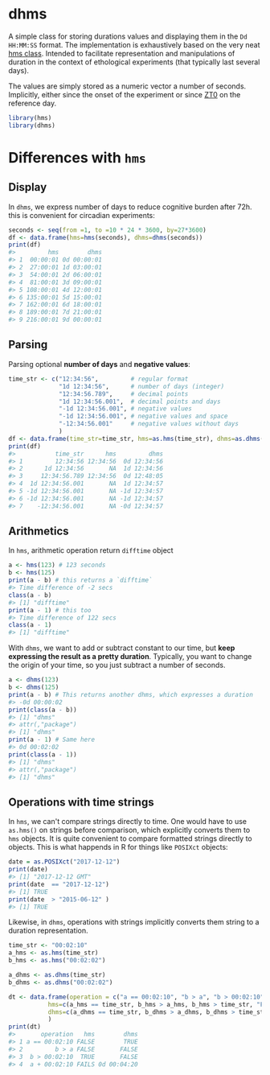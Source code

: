 
dhms
====

<!-- [![Travis-CI Build Status](https://travis-ci.org/tidyverse/hms.svg?branch=master)](https://travis-ci.org/tidyverse/hms) [![AppVeyor Build Status](https://ci.appveyor.com/api/projects/status/github/tidyverse/hms?branch=master&svg=true)](https://ci.appveyor.com/project/tidyverse/hms) [![Coverage Status](https://img.shields.io/codecov/c/github/tidyverse/hms/master.svg)](https://codecov.io/github/tidyverse/hms?branch=master) [![CRAN_Status_Badge](http://www.r-pkg.org/badges/version/hms)](https://cran.r-project.org/package=hms) -->
A simple class for storing durations values and displaying them in the `Dd HH:MM:SS` format. The implementation is exhaustively based on the very neat [hms class](https://github.com/tidyverse/hms). Intended to facilitate representation and manipulations of duration in the context of ethological experiments (that typically last several days).

The values are simply stored as a numeric vector a number of seconds. Implicitly, either since the onset of the experiment or since [ZT0](https://en.wikipedia.org/wiki/Zeitgeber) on the reference day.

``` r
library(hms)
library(dhms)
```

Differences with `hms`
======================

Display
-------

In `dhms`, we express number of days to reduce cognitive burden after 72h. this is convenient for circadian experiments:

``` r
seconds <- seq(from =1, to =10 * 24 * 3600, by=27*3600)
df <- data.frame(hms=hms(seconds), dhms=dhms(seconds))
print(df)
#>         hms        dhms
#> 1  00:00:01 0d 00:00:01
#> 2  27:00:01 1d 03:00:01
#> 3  54:00:01 2d 06:00:01
#> 4  81:00:01 3d 09:00:01
#> 5 108:00:01 4d 12:00:01
#> 6 135:00:01 5d 15:00:01
#> 7 162:00:01 6d 18:00:01
#> 8 189:00:01 7d 21:00:01
#> 9 216:00:01 9d 00:00:01
```

Parsing
-------

Parsing optional **number of days** and **negative values**:

``` r
time_str <- c("12:34:56",         # regular format
              "1d 12:34:56",      # number of days (integer)
              "12:34:56.789",     # decimal points
              "1d 12:34:56.001",  # decimal points and days
              "-1d 12:34:56.001", # negative values
              "-1d 12:34:56.001", # negative values and space
              "-12:34:56.001"     # negative values without days
              )
df <- data.frame(time_str=time_str, hms=as.hms(time_str), dhms=as.dhms(time_str))
print(df)
#>           time_str      hms         dhms
#> 1         12:34:56 12:34:56  0d 12:34:56
#> 2      1d 12:34:56       NA  1d 12:34:56
#> 3     12:34:56.789 12:34:56  0d 12:48:05
#> 4  1d 12:34:56.001       NA  1d 12:34:57
#> 5 -1d 12:34:56.001       NA -1d 12:34:57
#> 6 -1d 12:34:56.001       NA -1d 12:34:57
#> 7    -12:34:56.001       NA -0d 12:34:57
```

Arithmetics
-----------

In `hms`, arithmetic operation return `difftime` object

``` r
a <- hms(123) # 123 seconds
b <- hms(125)
print(a - b) # this returns a `difftime`
#> Time difference of -2 secs
class(a - b)
#> [1] "difftime"
print(a - 1) # this too
#> Time difference of 122 secs
class(a - 1)
#> [1] "difftime"
```

With `dhms`, we want to add or subtract constant to our time, but **keep expressing the result as a pretty duration**. Typically, you want to change the origin of your time, so you just subtract a number of seconds.

``` r
a <- dhms(123)
b <- dhms(125)
print(a - b) # This returns another dhms, which expresses a duration
#> -0d 00:00:02
print(class(a - b))
#> [1] "dhms"
#> attr(,"package")
#> [1] "dhms"
print(a - 1) # Same here
#> 0d 00:02:02
print(class(a - 1))
#> [1] "dhms"
#> attr(,"package")
#> [1] "dhms"
```

Operations with time strings
----------------------------

In `hms`, we can't compare strings directly to time. One would have to use `as.hms()` on strings before comparison, which explicitly converts them to `hms` objects. It is quite convenient to compare formatted strings directly to objects. This is what happends in R for things like `POSIXct` objects:

``` r
date = as.POSIXct("2017-12-12") 
print(date)
#> [1] "2017-12-12 GMT"
print(date  == "2017-12-12")
#> [1] TRUE
print(date  > "2015-06-12" )
#> [1] TRUE
```

Likewise, in `dhms`, operations with strings implicitly converts them string to a duration representation.

``` r
time_str <- "00:02:10"
a_hms <- as.hms(time_str)
b_hms <- as.hms("00:02:02") 

a_dhms <- as.dhms(time_str)
b_dhms <- as.dhms("00:02:02") 

dt <- data.frame(operation = c("a == 00:02:10", "b > a", "b > 00:02:10", "a + 00:02:10"),
           hms=c(a_hms == time_str, b_hms > a_hms, b_hms > time_str, "FAILS"),
           dhms=c(a_dhms == time_str, b_dhms > a_dhms, b_dhms > time_str, as.character(a_dhms + time_str))
           )
print(dt)
#>       operation   hms        dhms
#> 1 a == 00:02:10 FALSE        TRUE
#> 2         b > a FALSE       FALSE
#> 3  b > 00:02:10  TRUE       FALSE
#> 4  a + 00:02:10 FAILS 0d 00:04:20
```
